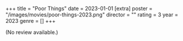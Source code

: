 +++
title = "Poor Things"
date = 2023-01-01
[extra]
poster = "/images/movies/poor-things-2023.png"
director = ""
rating = 3
year = 2023
genre = []
+++

(No review available.)
